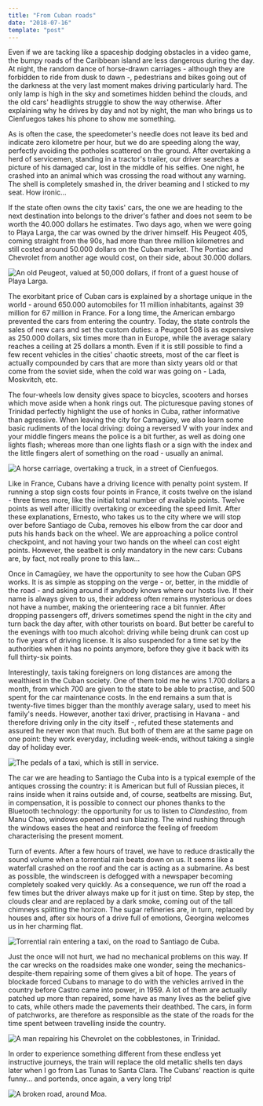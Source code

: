 ```yaml
---
title: "From Cuban roads"
date: "2018-07-16"
template: "post"
---
```


Even if we are tacking like a spaceship dodging obstacles in a video game, the bumpy roads of the Caribbean island are less dangerous during the day. At night, the random dance of horse-drawn carriages - although they are forbidden to ride from dusk to dawn -, pedestrians and bikes going out of the darkness at the very last moment makes driving particularly hard. The only lamp is high in the sky and sometimes hidden behind the clouds, and the old cars' headlights struggle to show the way otherwise. After explaining why he drives by day and not by night, the man who brings us to Cienfuegos takes his phone to show me something.

As is often the case, the speedometer's needle does not leave its bed and indicate zero kilometre per hour, but we do are speeding along the way, perfectly avoiding the potholes scattered on the ground. After overtaking a herd of servicemen, standing in a tractor's trailer, our driver searches a picture of his damaged car, lost in the middle of his selfies. One night, he crashed into an animal which was crossing the road without any warning. The shell is completely smashed in, the driver beaming and I sticked to my seat. How ironic...

If the state often owns the city taxis' cars, the one we are heading to the next destination into belongs to the driver's father and does not seem to be worth the 40.000 dollars he estimates. Two days ago, when we were going to Playa Larga, the car was owned by the driver himself. His Peugeot 405, coming straight from the 90s, had more than three million kilometres and still costed around 50.000 dollars on the Cuban market. The Pontiac and Chevrolet from another age would cost, on their side, about 30.000 dollars.

![An old Peugeot, valued at 50,000 dollars, if front of a guest house of Playa Larga.](../../../images/cuba/playa-larga-peugeot.jpg "An old Peugeot in the street")

The exorbitant price of Cuban cars is explained by a shortage unique in the world - around 650.000 automobiles for 11 million inhabitants, against 39 million for 67 million in France. For a long time, the American embargo prevented the cars from entering the country. Today, the state controls the sales of new cars and set the custom duties: a Peugeot 508 is as expensive as 250.000 dollars, six times more than in Europe, while the average salary reaches a ceiling at 25 dollars a month. Even if it is still possible to find a few recent vehicles in the cities' chaotic streets, most of the car fleet is actually compounded by cars that are more than sixty years old or that come from the soviet side, when the cold war was going on - Lada, Moskvitch, etc.

The four-wheels low density gives space to bicycles, scooters and horses which move aside when a honk rings out. The picturesque paving stones of Trinidad perfectly highlight the use of honks in Cuba, rather informative than agressive. When leaving the city for Camagüey, we also learn some basic rudiments of the local driving: doing a reversed V with your index and your middle fingers means the police is a bit further, as well as doing one lights flash; whereas more than one lights flash or a sign with the index and the little fingers alert of something on the road - usually an animal.

![A horse carriage, overtaking a truck, in a street of Cienfuegos.](../../../images/cuba/cienfuegos-carriage.jpg "A horse carriage")

Like in France, Cubans have a driving licence with penalty point system. If running a stop sign costs four points in France, it costs twelve on the island - three times more, like the initial total number of available points. Twelve points as well after illicitly overtaking or exceeding the speed limit. After these explanations, Ernesto, who takes us to the city where we will stop over before Santiago de Cuba, removes his elbow from the car door and puts his hands back on the wheel. We are approaching a police control checkpoint, and not having your two hands on the wheel can cost eight points. However, the seatbelt is only mandatory in the new cars: Cubans are, by fact, not really prone to this law...

Once in Camagüey, we have the opportunity to see how the Cuban GPS works. It is as simple as stopping on the verge - or, better, in the middle of the road - and asking around if anybody knows where our hosts live. If their name is always given to us, their address often remains mysterious or does not have a number, making the orienteering race a bit funnier. After dropping passengers off, drivers sometimes spend the night in the city and turn back the day after, with other tourists on board. But better be careful to the evenings with too much alcohol: driving while being drunk can cost up to five years of driving license. It is also suspended for a time set by the authorities when it has no points anymore, before they give it back with its full thirty-six points.

Interestingly, taxis taking foreigners on long distances are among the wealthiest in the Cuban society. One of them told me he wins 1.700 dollars a month, from which 700 are given to the state to be able to practise, and 500 spent for the car maintenance costs. In the end remains a sum that is twenty-five times bigger than the monthly average salary, used to meet his family's needs. However, another taxi driver, practising in Havana - and therefore driving only in the city itself -, refuted these statements and assured he never won that much. But both of them are at the same page on one point: they work everyday, including week-ends, without taking a single day of holiday ever.

![The pedals of a taxi, which is still in service.](../../../images/cuba/taxi-pedals.jpg "Taxi pedals")

The car we are heading to Santiago the Cuba into is a typical exemple of the antiques crossing the country: it is American but full of Russian pieces, it rains inside when it rains outside and, of course, seatbelts are missing. But, in compensation, it is possible to connect our phones thanks to the Bluetooth technology: the opportunity for us to listen to _Clandestino_, from Manu Chao, windows opened and sun blazing. The wind rushing through the windows eases the heat and reinforce the feeling of freedom characterising the present moment.

Turn of events. After a few hours of travel, we have to reduce drastically the sound volume when a torrential rain beats down on us. It seems like a waterfall crashed on the roof and the car is acting as a submarine. As best as possible, the windscreen is defogged with a newspaper becoming completely soaked very quickly. As a consequence, we run off the road a few times but the driver always make up for it just on time. Step by step, the clouds clear and are replaced by a dark smoke, coming out of the tall chimneys splitting the horizon. The sugar refineries are, in turn, replaced by houses and, after six hours of a drive full of emotions, Georgina welcomes us in her charming flat.

![Torrential rain entering a taxi, on the road to Santiago de Cuba.](../../../images/cuba/road-to-santiago-taxi.jpg "Rain inside a taxi")

Just the once will not hurt, we had no mechanical problems on this way. If the car wrecks on the roadsides make one wonder, seing the mechanics-despite-them repairing some of them gives a bit of hope. The years of blockade forced Cubans to manage to do with the vehicles arrived in the country before Castro came into power, in 1959. A lot of them are actually patched up more than repaired, some have as many lives as the belief give to cats, while others made the pavements their deathbed. The cars, in form of patchworks, are therefore as responsible as the state of the roads for the time spent between travelling inside the country.

![A man repairing his Chevrolet on the cobblestones, in Trinidad.](../../../images/cuba/trinidad-car-repair.jpg "A man repairing his car")

In order to experience something different from these endless yet instructive journeys, the train will replace the old metallic shells ten days later when I go from Las Tunas to Santa Clara. The Cubans' reaction is quite funny... and portends, once again, a very long trip!

![A broken road, around Moa.](../../../images/cuba/moa-road.jpg "A broken road")
